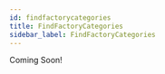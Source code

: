 ```yaml
---
id: findfactorycategories
title: FindFactoryCategories
sidebar_label: FindFactoryCategories
---
```


Coming Soon!